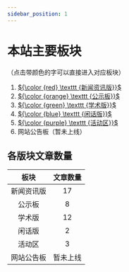 ```yaml
---
sidebar_position: 1
---
```


# 本站主要板块

（点击带颜色的字可以直接进入对应板块）

1. [${\color {red} \texttt {新闻资讯版}}$](/xwzxb)
2. [${\color {orange} \texttt {公示板}}$](/gsb)
3. [${\color {green} \texttt {学术版}}$](/xsb)
4. [${\color {blue} \texttt {闲话版}}$](/xhb)
5. [${\color {purple} \texttt {活动区}}$](/hdq)
6. 网站公告板（暂未上线）

## 各版块文章数量

| 板块 | 文章数量 |
| :-: | :-: |
| 新闻资讯版 | $17$ |
| 公示板 | $8$ |
| 学术版 | $12$ |
| 闲话版 | $2$ |
| 活动区 | $3$ |
| 网站公告板 | 暂未上线 | 